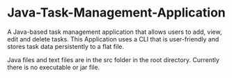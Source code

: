 # Java-Task-Management-Application

A Java-based task management application that allows users to add, view, edit and delete tasks. This Application uses a CLI that is user-friendly and stores task data persistently to a flat file.

Java files and text files are in the src folder in the root directory. Currently there is no executable or jar file.
